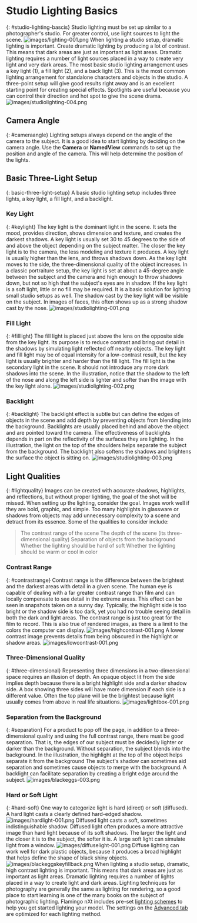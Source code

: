 ---
---
<!-- TODO: Make sure to update this page and get working in the guides section of the documentation. -->

# Studio Lighting Basics
{: #studio-lighting-bascis}
Studio lighting must be set up similar to a photographer's studio. For greater control, use light sources to light the scene.
![images/lighting-001.png](images/lighting-001.png)
When lighting a studio setup, dramatic lighting is important. Create dramatic lighting by producing a lot of contrast. This means that dark areas are just as important as light areas. Dramatic lighting requires a number of light sources placed in a way to create very light and very dark areas.
The most basic studio lighting arrangement uses a key light (1), a fill light (2), and a back light (3). This is the most common lighting arrangement for standalone characters and objects in the studio. A three-point setup will give good results right away and is an excellent starting point for creating special effects. Spotlights are useful because you can control their direction and hot spot to give the scene drama.
![images/studiolighting-004.png](images/studiolighting-004.png)

## Camera Angle
{: #cameraangle}
Lighting setups always depend on the angle of the camera to the subject. It is a good idea to start lighting by deciding on the camera angle. Use the **Camera** or **NamedView** commands to set up the position and angle of the camera. This will help determine the position of the lights.

## Basic Three-Light Setup
{: basic-three-light-setup}
A basic studio lighting setup includes three lights, a key light, a fill light, and a backlight.

### Key Light
{: #keylight}
The key light is the dominant light in the scene. It sets the mood, provides direction, shows dimension and texture, and creates the darkest shadows. A key light is usually set 30 to 45 degrees to the side of and above the object depending on the subject matter.
The closer the key light is to the camera, the less modeling and texture it produces. A key light is usually higher than the lens, and throws shadows down. As the key light moves to the side, the three-dimensional quality of the object increases. In a classic portraiture setup, the key light is set at about a 45-degree angle between the subject and the camera and high enough to throw shadows down, but not so high that the subject's eyes are in shadow.
If the key light is a soft light, little or no fill may be required. It is a basic solution for lighting small studio setups as well.
The shadow cast by the key light will be visible on the subject. In images of faces, this often shows up as a strong shadow cast by the nose.
![images/studiolighting-001.png](images/studiolighting-001.png)

### Fill Light
{: #filllight}
The fill light is placed just above the lens on the opposite side from the key light. Its purpose is to reduce contrast and bring out detail in the shadows by simulating light reflected off nearby objects. The key light and fill light may be of equal intensity for a low-contrast result, but the key light is usually brighter and harder than the fill light. The fill light is the secondary light in the scene. It should not introduce any more dark shadows into the scene.
In the illustration, notice that the shadow to the left of the nose and along the left side is lighter and softer than the image with the key light alone.
![images/studiolighting-002.png](images/studiolighting-002.png)

### Backlight
{: #backlight}
The backlight effect is subtle but can define the edges of objects in the scene and add depth by preventing objects from blending into the background. Backlights are usually placed behind and above the object and are pointed toward the camera.
The effectiveness of backlights depends in part on the reflectivity of the surfaces they are lighting.
In the illustration, the light on the top of the shoulders helps separate the subject from the background. The backlight also softens the shadows and brightens the surface the object is sitting on.
![images/studiolighting-003.png](images/studiolighting-003.png)

## Light Qualities
{: #lightquality}
Images can be created with accurate shadows, highlights, and reflections, but without proper lighting, the goal of the shot will be missed. When setting up the lighting, consider the goal. Images work well if they are bold, graphic, and simple. Too many highlights in glassware or shadows from objects may add unnecessary complexity to a scene and detract from its essence.
Some of the qualities to consider include:

>The contrast range of the scene
>The depth of the scene (its three-dimensional quality)
>Separation of objects from the background
>Whether the lighting should be hard of soft
>Whether the lighting should be warm or cool in color

### Contrast Range
{: #contrastrange}
Contrast range is the difference between the brightest and the darkest areas with detail in a given scene. The human eye is capable of dealing with a far greater contrast range than film and can locally compensate to see detail in the extreme areas. This effect can be seen in snapshots taken on a sunny day.
Typically, the highlight side is too bright or the shadow side is too dark, yet you had no trouble seeing detail in both the dark and light areas. The contrast range is just too great for the film to record. This is also true of rendered images, as there is a limit to the colors the computer can display.
![images/highcontrast-001.png](images/highcontrast-001.png)
A lower contrast image prevents details from being obscured in the highlight or shadow areas.
![images/lowcontrast-001.png](images/lowcontrast-001.png)

### Three-Dimensional Quality
{: #three-dimensional}
Representing three dimensions in a two-dimensional space requires an illusion of depth. An opaque object lit from the side implies depth because there is a bright highlight side and a darker shadow side. A box showing three sides will have more dimension if each side is a different value. Often the top plane will be the brightest because light usually comes from above in real life situations.
![images/lightbox-001.png](images/lightbox-001.png)

### Separation from the Background
{: #separation}
For a product to pop off the page, in addition to a three-dimensional quality and using the full contrast range, there must be good separation. That is, the edges of our subject must be decidedly lighter or darker than the background. Without separation, the subject blends into the background.
In the illustration, the highlight at the top of the object helps separate it from the background
The subject's shadow can sometimes aid separation and sometimes cause objects to merge with the background. A backlight can facilitate separation by creating a bright edge around the subject.
![images/blackeggs-003.png](images/blackeggs-003.png)

### Hard or Soft Light
{: #hard-soft}
One way to categorize light is hard (direct) or soft (diffused).
A hard light casts a clearly defined hard-edged shadow.
![images/hardlight-001.png](images/hardlight-001.png)
Diffused light casts a soft, sometimes indistinguishable shadow.
Diffused light often produces a more attractive image than hard light because of its soft shadows. The larger the light and the closer it is to the subject, the softer it is. A large soft light can simulate light from a window.
![images/diffuselight-001.png](images/diffuselight-001.png)
Diffuse lighting can work well for dark plastic objects, because it produces a broad highlight that helps define the shape of black shiny objects.
![images/blackeggskeyfillback.png](images/blackeggskeyfillback.png)
When lighting a studio setup, dramatic, high contrast lighting is important. This means that dark areas are just as important as light areas. Dramatic lighting requires a number of lights placed in a way to create light and dark areas.
Lighting techniques for photography are generally the same as lighting for rendering, so a good place to start learning is one of the many books on the subject of photographic lighting.
Flamingo nXt includes pre-set [lighting schemes](lighting-tab.html#lighting-presets) to help you get started lighting your model. The settings on the [Advanced tab](lighting-advanced-tab.html) are optimized for each lighting method.
